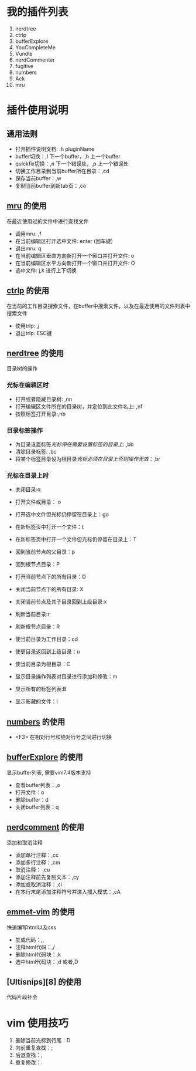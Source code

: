 # 我的插件列表 
1. nerdtree  
2. ctrlp
3. bufferExplore
4. YouCompleteMe
5. Vundle
6. nerdCommenter
7. fugitive
8. numbers
9. Ack
10. mru

# 插件使用说明

## 通用法则
- 打开插件说明文档: :h pluginName
- buffer切换：,l 下一个buffer，,h 上一个buffer
- quickfix切换：,n 下一个错误处，,p 上一个错误处
- 切换工作目录到当前buffer所在目录：,cd
- 保存当前buffer：,w
- 复制当前buffer到新tab页：,co



## [mru][1] 的使用 
在最近使用过的文件中进行查找文件
- 调用mru: ,f
- 在当前编辑区打开选中文件: enter (回车键)
- 退出mru: q
- 在当前编辑区垂直方向新打开一个窗口并打开文件: o
- 在当前编辑区水平方向新打开一个窗口并打开文件: O
- 选中文件: j,k 进行上下切换

## [ctrlp][2] 的使用
在当前的工作目录搜索文件，在buffer中搜索文件，以及在最近使用的文件列表中搜索文件
- 使用trlp: ,j
- 退出trlp: ESC键

## [nerdtree][3] 的使用
目录树的操作
### 光标在编辑区时
- 打开或者隐藏目录树: ,nn
- 打开编辑区文件所在的目录树，并定位到此文件名上: ,nf
- 按照标签打开目录:,nb

### 目录标签操作
- 为目录设置标签*光标停在需要设置标签的目录上*: ,bb
- 清除目录标签: ,bc 
- 将某个标签目录设为根目录*光标必须在目录上否则操作无效*：,br

### 光标在目录上时
- 关闭目录:q
- 打开文件或目录： o
- 打开选中文件但光标仍停留在目录上：go
- 在新标签页中打开一个文件：t
- 在新标签页中打开一个文件但光标仍停留在目录上：T

- 回到当前节点的父目录：p
- 回到根节点目录：P
- 打开当前节点下的所有目录：O
- 关闭当前节点下的所有目录: X
- 关闭当前节点及其子目录回到上级目录:x
- 刷新当前目录:r
- 刷新根节点目录：R
- 使当前目录为工作目录：cd
- 使更目录返回到上级目录：u
- 使当前目录为根目录：C

- 显示目录操作列表对目录进行添加和修改：m
- 显示所有的标签列表:B
- 显示影藏的文件：I

## [numbers][4] 的使用
- &lt;F3&gt; 在相对行号和绝对行号之间进行切换

## [bufferExplore][5] 的使用
显示buffer列表, 需要vim7.4版本支持
- 查看buffer列表：,o
- 打开文件：o
- 删除buffer：d
- 关闭buffer列表：q

## [nerdcomment][6] 的使用
添加和取消注释
- 添加单行注释：,cc
- 添加多行注释：,cm
- 取消注释： ,cu
- 添加注释前先复制文本：,cy
- 添加或取消注释：,ci
- 在本行末尾添加注释符号并进入插入模式：,cA

## [emmet-vim][7] 的使用
快速编写html以及css
- 生成代码：,,
- 注释html代码：,/
- 删除html代码块：,k
- 选中html代码块：,d 或者,D

## [Ultisnips][8] 的使用
代码片段补全


# vim 使用技巧
1. 删除当前光标到行尾：D
2. 向前重复查找：;
3. 后退查找：,
4. 重复修改：.
 


[1]: https://github.com/vim-scripts/mru.vim  
[2]: https://github.com/kien/ctrlp.vim 
[3]: https://github.com/scrooloose/nerdtree
[4]: https://github.com/myusuf3/numbers.vim
[5]: https://github.com/jlanzarotta/bufexplorer
[6]: https://github.com/scrooloose/nerdcommenter
[7]: https://github.com/mattn/emmet-vim
